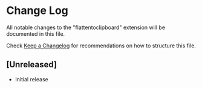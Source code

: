 # Change Log

All notable changes to the "flattentoclipboard" extension will be documented in this file.

Check [Keep a Changelog](http://keepachangelog.com/) for recommendations on how to structure this file.

## [Unreleased]

- Initial release